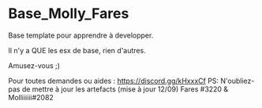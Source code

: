 # Base_Molly_Fares
Base template pour apprendre à developper. 

Il n'y a QUE les esx de base, rien d'autres. 

Amusez-vous ;) 

Pour toutes demandes ou aides : https://discord.gg/kHxxxCf
PS: N'oubliez-pas de mettre à jour les artefacts (mise à jour 12/09)
Fares #3220 & Molliiiiii#2082
